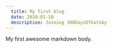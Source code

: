 ```yaml
---
  title: My first blog
  date: 2020-01-10
  description: Joining 100DaysOfGatsby
---
```


My first awesome markdown body.